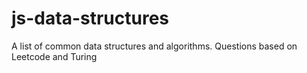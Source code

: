# js-data-structures
A list of common data structures and algorithms. Questions based on Leetcode and Turing
